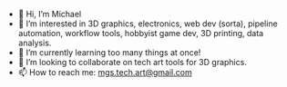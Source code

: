 - 👋 Hi, I’m Michael
- 👀 I’m interested in 3D graphics, electronics, web dev (sorta), pipeline automation, workflow tools, hobbyist game dev, 3D printing, data analysis. 
- 🌱 I’m currently learning too many things at once!
- 💞️ I’m looking to collaborate on tech art tools for 3D graphics.
- 📫 How to reach me: mgs.tech.art@gmail.com 

<!---
RedMoikle/RedMoikle is a ✨ special ✨ repository because its `README.md` (this file) appears on your GitHub profile.
You can click the Preview link to take a look at your changes.
--->
